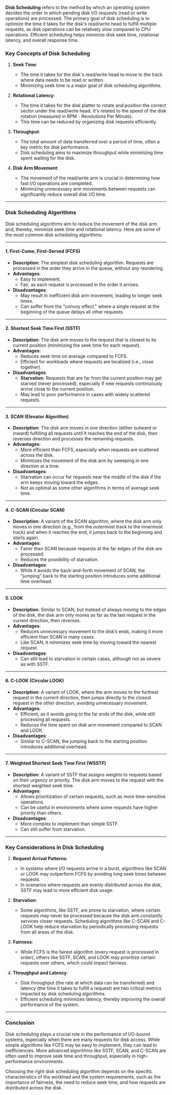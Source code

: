 **Disk Scheduling** refers to the method by which an operating system decides the order in which pending disk I/O requests (read or write operations) are processed. The primary goal of disk scheduling is to optimize the time it takes for the disk's read/write head to fulfill multiple requests, as disk operations can be relatively slow compared to CPU operations. Efficient scheduling helps minimize disk seek time, rotational latency, and overall response time.

### Key Concepts of Disk Scheduling

1. **Seek Time**:
   - The time it takes for the disk's read/write head to move to the track where data needs to be read or written.
   - Minimizing seek time is a major goal of disk scheduling algorithms.

2. **Rotational Latency**:
   - The time it takes for the disk platter to rotate and position the correct sector under the read/write head. It's related to the speed of the disk rotation (measured in RPM - Revolutions Per Minute).
   - This time can be reduced by organizing disk requests efficiently.

3. **Throughput**:
   - The total amount of data transferred over a period of time, often a key metric for disk performance.
   - Disk scheduling aims to maximize throughput while minimizing time spent waiting for the disk.

4. **Disk Arm Movement**:
   - The movement of the read/write arm is crucial in determining how fast I/O operations are completed.
   - Minimizing unnecessary arm movements between requests can significantly reduce overall disk I/O time.

---

### Disk Scheduling Algorithms

Disk scheduling algorithms aim to reduce the movement of the disk arm and, thereby, minimize seek time and rotational latency. Here are some of the most common disk scheduling algorithms:

---

#### 1. **First-Come, First-Served (FCFS)**

- **Description**: The simplest disk scheduling algorithm. Requests are processed in the order they arrive in the queue, without any reordering.
- **Advantages**: 
  - Easy to implement.
  - Fair, as each request is processed in the order it arrives.
- **Disadvantages**:
  - May result in inefficient disk arm movement, leading to longer seek times.
  - Can suffer from the "convoy effect," where a single request at the beginning of the queue delays all other requests.

---

#### 2. **Shortest Seek Time First (SSTF)**

- **Description**: The disk arm moves to the request that is closest to its current position (minimizing the seek time for each request).
- **Advantages**:
  - Reduces seek time on average compared to FCFS.
  - Efficient for workloads where requests are localized (i.e., close together).
- **Disadvantages**:
  - **Starvation**: Requests that are far from the current position may get starved (never processed), especially if new requests continuously arrive close to the current position.
  - May lead to poor performance in cases with widely scattered requests.

---

#### 3. **SCAN (Elevator Algorithm)**

- **Description**: The disk arm moves in one direction (either outward or inward) fulfilling all requests until it reaches the end of the disk, then reverses direction and processes the remaining requests.
- **Advantages**:
  - More efficient than FCFS, especially when requests are scattered across the disk.
  - Minimizes the movement of the disk arm by sweeping in one direction at a time.
- **Disadvantages**:
  - Starvation can occur for requests near the middle of the disk if the arm keeps moving toward the edges.
  - Not as optimal as some other algorithms in terms of average seek time.

---

#### 4. **C-SCAN (Circular SCAN)**

- **Description**: A variant of the SCAN algorithm, where the disk arm only moves in one direction (e.g., from the outermost track to the innermost track) and when it reaches the end, it jumps back to the beginning and starts again.
- **Advantages**:
  - Fairer than SCAN because requests at the far edges of the disk are processed.
  - Reduces the possibility of starvation.
- **Disadvantages**:
  - While it avoids the back-and-forth movement of SCAN, the "jumping" back to the starting position introduces some additional time overhead.
  
---

#### 5. **LOOK**

- **Description**: Similar to SCAN, but instead of always moving to the edges of the disk, the disk arm only moves as far as the last request in the current direction, then reverses.
- **Advantages**:
  - Reduces unnecessary movement to the disk’s ends, making it more efficient than SCAN in many cases.
  - Like SCAN, it minimizes seek time by moving toward the nearest request.
- **Disadvantages**:
  - Can still lead to starvation in certain cases, although not as severe as with SSTF.

---

#### 6. **C-LOOK (Circular LOOK)**

- **Description**: A variant of LOOK, where the arm moves to the furthest request in the current direction, then jumps directly to the closest request in the other direction, avoiding unnecessary movement.
- **Advantages**:
  - Efficient, as it avoids going to the far ends of the disk, while still processing all requests.
  - Reduces the time spent on disk arm movement compared to SCAN and LOOK.
- **Disadvantages**:
  - Similar to C-SCAN, the jumping back to the starting position introduces additional overhead.

---

#### 7. **Weighted Shortest Seek Time First (WSSTF)**

- **Description**: A variant of SSTF that assigns weights to requests based on their urgency or priority. The disk arm moves to the request with the shortest weighted seek time.
- **Advantages**:
  - Allows prioritization of certain requests, such as more time-sensitive operations.
  - Can be useful in environments where some requests have higher priority than others.
- **Disadvantages**:
  - More complex to implement than simple SSTF.
  - Can still suffer from starvation.

---

### Key Considerations in Disk Scheduling

1. **Request Arrival Patterns**:
   - In systems where I/O requests arrive in a burst, algorithms like SCAN or LOOK may outperform FCFS by avoiding long seek times between requests.
   - In scenarios where requests are evenly distributed across the disk, SSTF may lead to more efficient disk usage.

2. **Starvation**:
   - Some algorithms, like SSTF, are prone to starvation, where certain requests may never be processed because the disk arm constantly services closer requests. Scheduling algorithms like C-SCAN and C-LOOK help reduce starvation by periodically processing requests from all areas of the disk.

3. **Fairness**:
   - While FCFS is the fairest algorithm (every request is processed in order), others like SSTF, SCAN, and LOOK may prioritize certain requests over others, which could impact fairness.

4. **Throughput and Latency**:
   - Disk throughput (the rate at which data can be transferred) and latency (the time it takes to fulfill a request) are two critical metrics impacted by disk scheduling algorithms.
   - Efficient scheduling minimizes latency, thereby improving the overall performance of the system.

---

### Conclusion

Disk scheduling plays a crucial role in the performance of I/O-bound systems, especially when there are many requests for disk access. While simple algorithms like FCFS may be easy to implement, they can lead to inefficiencies. More advanced algorithms like SSTF, SCAN, and C-SCAN are often used to improve seek time and throughput, especially in high-performance environments. 

Choosing the right disk scheduling algorithm depends on the specific characteristics of the workload and the system requirements, such as the importance of fairness, the need to reduce seek time, and how requests are distributed across the disk.
